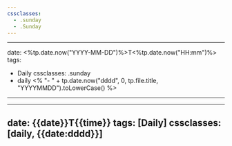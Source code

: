 ```yaml
---
cssclasses:
  - .sunday
  - .Sunday
---
```


---
date: <%tp.date.now("YYYY-MM-DD")%>T<%tp.date.now("HH:mm")%>
tags:
  - Daily
cssclasses: .sunday 
  - daily
  <% "- " + tp.date.now("dddd", 0, tp.file.title, "YYYYMMDD").toLowerCase() %>
---


---
date: {{date}}T{{time}}
tags: [Daily]
cssclasses: [daily, {{date:dddd}}]
---